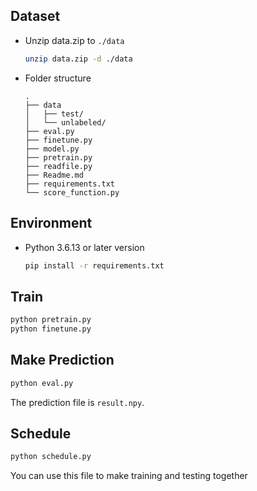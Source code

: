 ## Dataset
- Unzip data.zip to `./data`
    ```sh
    unzip data.zip -d ./data
    ```
- Folder structure
    ```
    .
    ├── data
    │   ├── test/
    │   └── unlabeled/
    ├── eval.py
    ├── finetune.py
    ├── model.py
    ├── pretrain.py
    ├── readfile.py
    ├── Readme.md
    ├── requirements.txt
    └── score_function.py
    ```

## Environment
- Python 3.6.13 or later version
    ```sh
    pip install -r requirements.txt
    ```

## Train
```sh
python pretrain.py
python finetune.py
```

## Make Prediction
```sh
python eval.py
```
The prediction file is `result.npy`.


## Schedule
```sh
python schedule.py
```
You can use this file to make training and testing together
